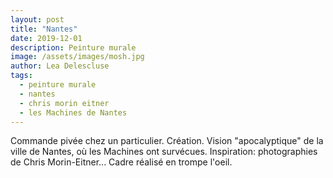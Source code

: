 ```yaml
---
layout: post
title: "Nantes"
date: 2019-12-01
description: Peinture murale
image: /assets/images/mosh.jpg
author: Lea Delescluse
tags:
  - peinture murale
  - nantes
  - chris morin eitner
  - les Machines de Nantes
---
```

Commande pivée chez un particulier. Création. Vision "apocalyptique" de la ville de Nantes, où les Machines ont survécues. Inspiration: photographies de Chris Morin-Eitner... Cadre réalisé en trompe l'oeil.
